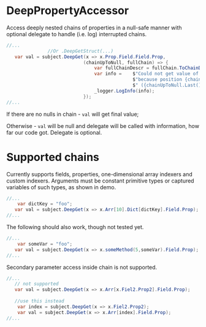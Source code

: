 # DeepPropertyAccessor
Access deeply nested chains of properties in a null-safe manner with optional delegate to handle (i.e. log) interrupted chains. 

```C#
//...
               //Or .DeepGetStruct(...)
   var val = subject.DeepGet(x => x.Prop.Field.Field.Prop,
                            (chainUpToNull, fullChain) => {
                                var fullChainDescr = fullChain.ToChainDescription();
                                var info =    $"Could not get value of {fullChainDescr}, " +
                                              $"because position {chainUpToNull.Count} " +
                                              $" ({chainUpToNull.Last().Name}) contained null.";
                                _logger.LogInfo(info);
                            });
//...
```

If there are no  nulls in chain - ```val``` will get final value;

Otherwise - ```val``` will be null and delegate will be called with information, how far our code got. Delegate is optional. 

# Supported chains 
Currently supports fields, properties, one-dimensional array indexers and custom indexers. Arguments must be constant primitive types or captured variables of such types, as shown in demo.

```C#
//...
    var dictKey = "foo";
   var val = subject.DeepGet(x => x.Arr[10].Dict[dictKey].Field.Prop);
//...
```

The following should also work, though not tested yet.

```C#
//...
    var someVar = "foo";
   var val = subject.DeepGet(x => x.someMethod(5,someVar).Field.Prop);
//...
```

Secondary parameter access inside chain is not supported.

```C#
//...
   // not supported
   var val = subject.DeepGet(x => x.Arr[x.Fiel2.Prop2].Field.Prop);
   
   //use this instead
    var index = subject.DeepGet(x => x.Fiel2.Prop2);
    var val = subject.DeepGet(x => x.Arr[index].Field.Prop);
//...
```
